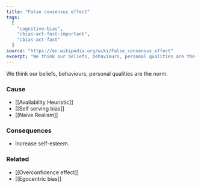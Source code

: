 ```yaml
---
title: "False consensus effect"
tags:
  [
    "cognitive-bias",
    "cbias-act-fast-important",
    "cbias-act-fast"
  ]
source: "https://en.wikipedia.org/wiki/False_consensus_effect"
excerpt: "We think our beliefs, behaviours, personal qualities are the norm."
---
```


We think our beliefs, behaviours, personal qualities are the norm. 

### Cause

- [[Availability Heuristic]]
- [[Self serving bias]]
- [[Naive Realism]]

### Consequences

- Increase self-esteem.

### Related

- [[Overconfidence effect]]
- [[Egocentric bias]]
